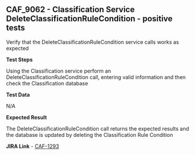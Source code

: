 ## CAF_9062 - Classification Service DeleteClassificationRuleCondition - positive tests ##

Verify that the DeleteClassificationRuleCondition service calls works as expected

**Test Steps**

Using the Classification service perform an DeleteClassificationRuleCondition call, entering valid information and then check the Classification database

**Test Data**

N/A

**Expected Result**

The DeleteClassificationRuleCondition call returns the expected results and the database is updated by deleting the Classification Rule Condition

**JIRA Link** - [CAF-1293](https://jira.autonomy.com/browse/CAF-1293)


